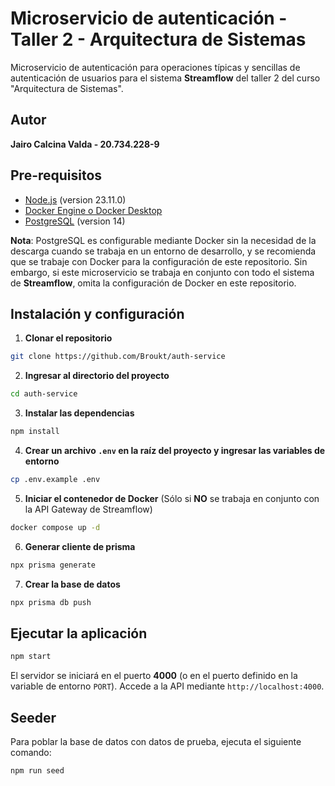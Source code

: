 # Microservicio de autenticación - Taller 2 - Arquitectura de Sistemas

Microservicio de autenticación para operaciones típicas y sencillas de autenticación de usuarios para el sistema **Streamflow** del taller 2 del curso "Arquitectura de Sistemas".

## Autor

**Jairo Calcina Valda - 20.734.228-9**

## Pre-requisitos

- [Node.js](https://nodejs.org/es/) (version 23.11.0)
- [Docker Engine o Docker Desktop](https://docs.docker.com/manuals/)
- [PostgreSQL](https://www.postgresql.org/download/) (version 14)

**Nota**: PostgreSQL es configurable mediante Docker sin la necesidad de la descarga cuando se trabaja en un entorno de desarrollo, y se recomienda que se trabaje con Docker para la configuración de este repositorio. Sin embargo, si este microservicio se trabaja en conjunto con todo el sistema de **Streamflow**, omita la configuración de Docker en este repositorio.

## Instalación y configuración

1. **Clonar el repositorio**

```bash
git clone https://github.com/Broukt/auth-service
```

2. **Ingresar al directorio del proyecto**

```bash
cd auth-service
```

3. **Instalar las dependencias**

```bash
npm install
```

4. **Crear un archivo `.env` en la raíz del proyecto y ingresar las variables de entorno**

```bash
cp .env.example .env
```

5. **Iniciar el contenedor de Docker** (Sólo si **NO** se trabaja en conjunto con la API Gateway de Streamflow)

```bash
docker compose up -d
```

6. **Generar cliente de prisma**

```bash
npx prisma generate
```

7. **Crear la base de datos**

```bash
npx prisma db push
```

## Ejecutar la aplicación

```bash
npm start
```

El servidor se iniciará en el puerto **4000** (o en el puerto definido en la variable de entorno `PORT`). Accede a la API mediante `http://localhost:4000`.

## Seeder

Para poblar la base de datos con datos de prueba, ejecuta el siguiente comando:

```bash
npm run seed
```